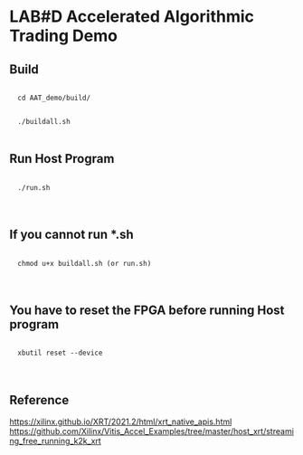 # LAB#D Accelerated Algorithmic Trading Demo

## Build
<code> 
&emsp; cd AAT_demo/build/  

&emsp; ./buildall.sh
</code><br><br>

## Run Host Program
<code> 
&emsp; ./run.sh
</code><br><br>

## If you cannot run *.sh
<code> 
&emsp; chmod u+x buildall.sh (or run.sh)
</code><br><br>

## You have to reset the FPGA before running Host program
<code> 
&emsp; xbutil reset --device
</code><br><br>

## Reference
https://xilinx.github.io/XRT/2021.2/html/xrt_native_apis.html
https://github.com/Xilinx/Vitis_Accel_Examples/tree/master/host_xrt/streaming_free_running_k2k_xrt
